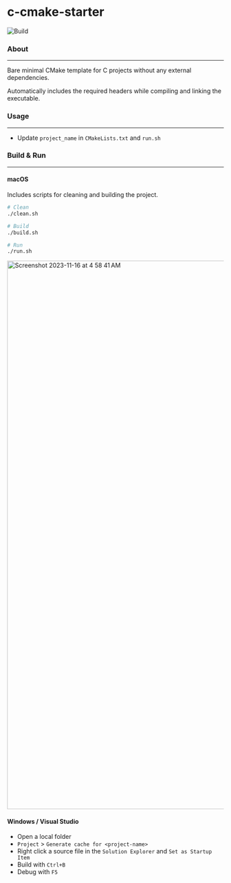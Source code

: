 # c-cmake-starter
![Build](https://github.com/rbento/c-cmake-starter/actions/workflows/cmake-multi-platform.yml/badge.svg)

### About
---

Bare minimal CMake template for C projects without any external dependencies.

Automatically includes the required headers while compiling and linking the executable.

### Usage
---

- Update `project_name` in `CMakeLists.txt` and `run.sh`

### Build & Run
---

#### macOS

Includes scripts for cleaning and building the project.

```bash
# Clean
./clean.sh

# Build
./build.sh

# Run
./run.sh
```

<img width="1274" alt="Screenshot 2023-11-16 at 4 58 41 AM" src="https://github.com/rbento/c-cmake-starter/assets/1512264/94a0d866-7e35-437f-bc78-201dde75bc12">

#### Windows / Visual Studio

- Open a local folder
- `Project` > `Generate cache for <project-name>`
- Right click a source file in the `Solution Explorer` and `Set as Startup Item`
- Build with `Ctrl+B`
- Debug with `F5`

